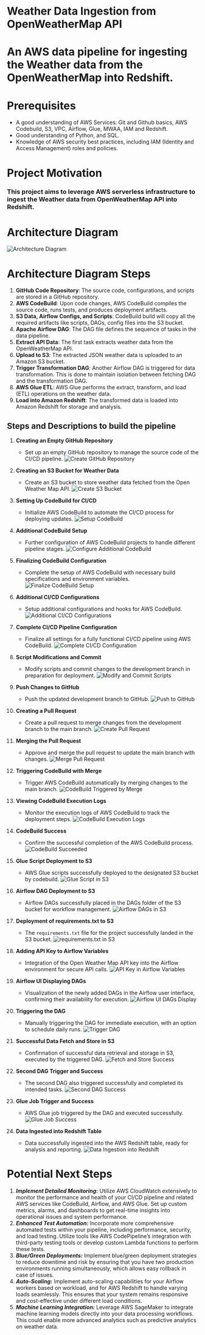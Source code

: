 # Weather Data Ingestion from OpenWeatherMap API
# An AWS data pipeline for ingesting the Weather data from the OpenWeatherMap into Redshift.

# Prerequisites
* A good understanding of AWS Services: Git and Github basics, AWS Codebuild, S3, VPC, Airflow, Glue, MWAA, IAM and Redshift.
* Good understanding of Python, and SQL.
* Knowledge of AWS security best practices, including IAM (Identity and Access Management) roles and policies.

# Project Motivation
### This project aims to leverage AWS serverless infrastructure to ingest the Weather data from OpenWeatherMap API into Redshift.

# Architecture Diagram
![Architecture Diagram](./Architecture_Watermarked/Architecture_Diagram_Weather_Data_From_API_Ingestion.png?raw=true)

# Architecture Diagram Steps
1. **GitHub Code Repository**: The source code, configurations, and scripts are stored in a GitHub repository.
2. **AWS CodeBuild**: Upon code changes, AWS CodeBuild compiles the source code, runs tests, and produces deployment artifacts.
3. **S3 Data, Airflow Configs, and Scripts**: CodeBuild build will copy all the required artifacts like scripts, DAGs, config files into the S3 bucket.
4. **Apache Airflow DAG**: The DAG file defines the sequence of tasks in the data pipeline.
5. **Extract API Data**: The first task extracts weather data from the OpenWeatherMap API.
6. **Upload to S3**: The extracted JSON weather data is uploaded to an Amazon S3 bucket.
7. **Trigger Transformation DAG**: Another Airflow DAG is triggered for data transformation. This is done to maintain isolation between fetching DAG and the transformation DAG.
8. **AWS Glue ETL**: AWS Glue performs the extract, transform, and load (ETL) operations on the weather data.
9. **Load into Amazon Redshift**: The transformed data is loaded into Amazon Redshift for storage and analysis.

## Steps and Descriptions to build the pipeline
1. **Creating an Empty GitHub Repository**
   - Set up an empty GitHub repository to manage the source code of the CI/CD pipeline.
   ![Create GitHub Repository](./Images_Watermarked/1%20Create%20an%20empty%20github%20repository%20for%20CICD.png?raw=true)

2. **Creating an S3 Bucket for Weather Data**
   - Create an S3 bucket to store weather data fetched from the Open Weather Map API.
   ![Create S3 Bucket](./Images_Watermarked/2%20Create%20an%20empty%20s3%20bucket%20where%20all%20the%20weather%20data%20from%20the%20api%20will%20land%20from%20the%20open%20weather%20map%20api.png?raw=true)

3. **Setting Up CodeBuild for CI/CD**
   - Initialize AWS CodeBuild to automate the CI/CD process for deploying updates.
   ![Setup CodeBuild](./Images_Watermarked/3%20Create%20a%20codebuild%20for%20CICD%201.png?raw=true)

4. **Additional CodeBuild Setup**
   - Further configuration of AWS CodeBuild projects to handle different pipeline stages.
   ![Configure Additional CodeBuild](./Images_Watermarked/4%20Create%20a%20codebuild%20for%20CICD%202.png?raw=true)

5. **Finalizing CodeBuild Configuration**
   - Complete the setup of AWS CodeBuild with necessary build specifications and environment variables.
   ![Finalize CodeBuild Setup](./Images_Watermarked/5%20Create%20a%20codebuild%20for%20CICD%203.png?raw=true)

6. **Additional CI/CD Configurations**
   - Setup additional configurations and hooks for AWS CodeBuild.
   ![Additional CI/CD Configurations](./Images_Watermarked/6%20Create%20a%20codebuild%20for%20CICD%204.png?raw=true)

7. **Complete CI/CD Pipeline Configuration**
   - Finalize all settings for a fully functional CI/CD pipeline using AWS CodeBuild.
   ![Complete CI/CD Configuration](./Images_Watermarked/7%20Create%20a%20codebuild%20for%20CICD%205.png?raw=true)

8. **Script Modifications and Commit**
   - Modify scripts and commit changes to the development branch in preparation for deployment.
   ![Modify and Commit Scripts](./Images_Watermarked/8%20Making%20all%20the%20changes%20to%20the%20scripts%20and%20commiting%20them%20to%20the%20dev%20branch.png?raw=true)

9. **Push Changes to GitHub**
   - Push the updated development branch to GitHub.
   ![Push to GitHub](./Images_Watermarked/9%20pushed%20the%20dev%20branch%20to%20github.png?raw=true)

10. **Creating a Pull Request**
    - Create a pull request to merge changes from the development branch to the main branch.
    ![Create Pull Request](./Images_Watermarked/10%20Creating%20a%20pull%20request%20to%20merge%20dev%20branch%20on%20to%20the%20main%20branch.png?raw=true)

11. **Merging the Pull Request**
    - Approve and merge the pull request to update the main branch with changes.
    ![Merge Pull Request](./Images_Watermarked/11%20Merge%20the%20pull%20request.png?raw=true)

12. **Triggering CodeBuild with Merge**
    - Trigger AWS CodeBuild automatically by merging changes to the main branch.
    ![CodeBuild Triggered by Merge](./Images_Watermarked/12%20Codebuild%20triggered%20by%20the%20merge.png?raw=true)

13. **Viewing CodeBuild Execution Logs**
    - Monitor the execution logs of AWS CodeBuild to track the deployment steps.
    ![CodeBuild Execution Logs](./Images_Watermarked/13%20Codebuild%20logs%20of%20the%20steps%20that%20are%20getting%20executed.png?raw=true)

14. **CodeBuild Success**
    - Confirm the successful completion of the AWS CodeBuild process.
    ![CodeBuild Succeeded](./Images_Watermarked/14%20Codebuild%20Succeded.png?raw=true)

15. **Glue Script Deployment to S3**
    - AWS Glue scripts successfully deployed to the designated S3 bucket by codebuild.
    ![Glue Script in S3](./Images_Watermarked/15%20Glue%20Script%20landed%20in%20the%20s3%20bucket.png?raw=true)

16. **Airflow DAG Deployment to S3**
    - Airflow DAGs successfully placed in the DAGs folder of the S3 bucket for workflow management.
    ![Airflow DAGs in S3](./Images_Watermarked/16%20Airflow%20DAGs%20landed%20in%20the%20DAGs%20folder%20of%20the%20s3%20bucket.png?raw=true)

17. **Deployment of requirements.txt to S3**
    - The `requirements.txt` file for the project successfully landed in the S3 bucket.
    ![requirements.txt in S3](./Images_Watermarked/17%20requirements.txt%20file%20landed%20as%20well.png?raw=true)

18. **Adding API Key to Airflow Variables**
    - Integration of the Open Weather Map API key into the Airflow environment for secure API calls.
    ![API Key in Airflow Variables](./Images_Watermarked/18%20Add%20the%20API%20key%20of%20open%20weather%20map%20into%20the%20Airflow%20Variables.png?raw=true)

19. **Airflow UI Displaying DAGs**
    - Visualization of the newly added DAGs in the Airflow user interface, confirming their availability for execution.
    ![Airflow UI DAGs Display](./Images_Watermarked/19%20The%20dags%20that%20we%20have%20added%20to%20the%20dags%20folder%20visible%20in%20the%20Airflow%20UI.png?raw=true)

20. **Triggering the DAG**
    - Manually triggering the DAG for immediate execution, with an option to schedule daily runs.
    ![Trigger DAG](./Images_Watermarked/20%20Triggering%20the%20dag.%20We%20can%20also%20schedule%20it%20if%20we%20want.%20Currently%20this%20runs%20on%20schedule%20only%20once%20a%20day%20so%20we%20will%20trigger%20it%20now.png?raw=true)

21. **Successful Data Fetch and Store in S3**
    - Confirmation of successful data retrieval and storage in S3, executed by the triggered DAG.
    ![Fetch and Store Success](./Images_Watermarked/21%20Fetching%20and%20Storing%20in%20S3%20successful.png?raw=true)

22. **Second DAG Trigger and Success**
    - The second DAG also triggered successfully and completed its intended tasks.
    ![Second DAG Success](./Images_Watermarked/22%20Second%20DAG%20also%20triggered%20and%20succeded.png?raw=true)

23. **Glue Job Trigger and Success**
     - AWS Glue job triggered by the DAG and executed successfully.
    ![Glue Job Success](./Images_Watermarked/22_2%20Glue%20Job%20triggered%20and%20succeded.png?raw=true)

24. **Data Ingested into Redshift Table**
    - Data successfully ingested into the AWS Redshift table, ready for analysis and reporting.
    ![Data Ingestion into Redshift](./Images_Watermarked/23%20Data%20Ingested%20into%20the%20Redshift%20Table.png?raw=true)


# Potential Next Steps
1. **_Implement Detailed Monitoring:_** Utilize AWS CloudWatch extensively to monitor the performance and health of your CI/CD pipeline and related AWS services like CodeBuild, Airflow, and AWS Glue. Set up custom metrics, alarms, and dashboards to get real-time insights into operational issues and system performance.
2. **_Enhanced Test Automation:_** Incorporate more comprehensive automated tests within your pipeline, including performance, security, and load testing. Utilize tools like AWS CodePipeline’s integration with third-party testing tools or develop custom Lambda functions to perform these tests.
3. **_Blue/Green Deployments:_** Implement blue/green deployment strategies to reduce downtime and risk by ensuring that you have two production environments running simultaneously, which allows easy rollback in case of issues.
4. **_Auto-Scaling:_** Implement auto-scaling capabilities for your Airflow workers based on workload, and for AWS Redshift to handle varying loads seamlessly. This ensures that your system remains responsive and cost-effective under different load conditions.
5. **_Machine Learning Integration:_** Leverage AWS SageMaker to integrate machine learning models directly into your data processing workflows. This could enable more advanced analytics such as predictive analytics on weather data.
